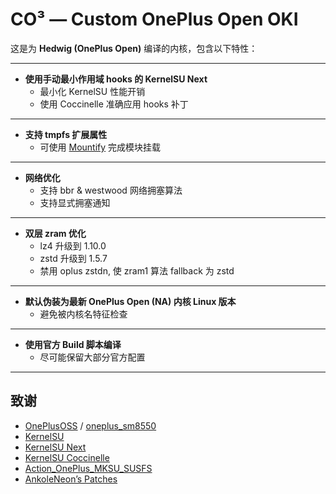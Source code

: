 # CO³ — Custom OnePlus Open OKI

这是为 **Hedwig (OnePlus Open)** 编译的内核，包含以下特性：

---
- **使用手动最小作用域 hooks 的 KernelSU Next**
  - 最小化 KernelSU 性能开销
  - 使用 Coccinelle 准确应用 hooks 补丁
---
- **支持 tmpfs 扩展属性**
  - 可使用 [Mountify](https://github.com/backslashxx/mountify) 完成模块挂载
---
- **网络优化**
  - 支持 bbr & westwood 网络拥塞算法
  - 支持显式拥塞通知
---
- **双层 zram 优化**
  - lz4 升级到 1.10.0
  - zstd 升级到 1.5.7
  - 禁用 oplus zstdn, 使 zram1 算法 fallback 为 zstd
---
- **默认伪装为最新 OnePlus Open (NA) 内核 Linux 版本**
  - 避免被内核名特征检查
---
- **使用官方 Build 脚本编译**
  - 尽可能保留大部分官方配置
---
## 致谢

- [OnePlusOSS](https://github.com/OnePlusOSS/kernel_manifest) / [oneplus_sm8550](https://github.com/OnePlusOSS/android_kernel_common_oneplus_sm8550)
- [KernelSU](https://github.com/tiann/KernelSU)
- [KernelSU Next](https://github.com/KernelSU-Next/KernelSU-Next)
- [KernelSU Coccinelle](https://github.com/devnoname120/kernelsu-coccinelle)
- [Action_OnePlus_MKSU_SUSFS](https://github.com/ShirkNeko/Action_OnePlus_MKSU_SUSFS)
- [AnkoleNeon’s Patches](https://github.com/AnkoleNeon/GKI_KernelSU_SUSFS)
